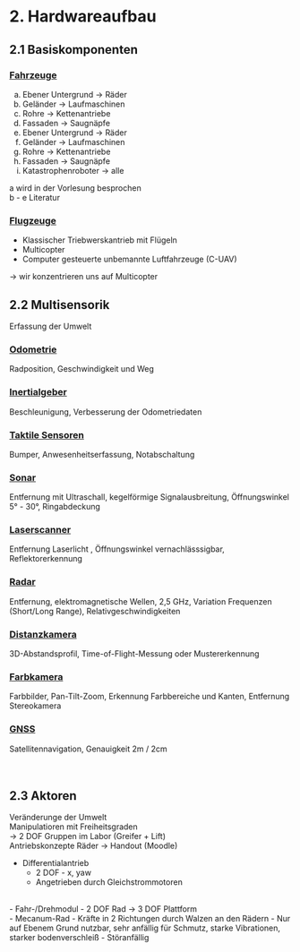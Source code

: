 # 2. Hardwareaufbau
## 2.1 Basiskomponenten

### <u>Fahrzeuge</u>

<ol type="a">
  <li>Ebener Untergrund -> Räder</li>
  <li>Geländer -> Laufmaschinen</li>
  <li>Rohre -> Kettenantriebe</li>
  <li>Fassaden -> Saugnäpfe</li>
  <li>Ebener Untergrund -> Räder</li>
  <li>Geländer -> Laufmaschinen</li>
  <li>Rohre -> Kettenantriebe</li>
  <li>Fassaden -> Saugnäpfe</li>
  <li>Katastrophenroboter ->  alle</li>
</ol>

a wird in der Vorlesung besprochen <br>
b - e Literatur

### <u>Flugzeuge</u>
- Klassischer Triebwerskantrieb mit Flügeln
- Multicopter
- Computer gesteuerte unbemannte Luftfahrzeuge (C-UAV)

-> wir konzentrieren uns auf Multicopter
<br>
## 2.2 Multisensorik
Erfassung der Umwelt

### <u>Odometrie</u>
Radposition, Geschwindigkeit und Weg

### <u>Inertialgeber</u>
Beschleunigung, Verbesserung der Odometriedaten

### <u>Taktile Sensoren</u>
Bumper, Anwesenheitserfassung, Notabschaltung

### <u>Sonar</u>
Entfernung mit Ultraschall, kegelförmige Signalausbreitung, Öffnungswinkel 5° - 30°, Ringabdeckung

### <u>Laserscanner</u>
Entfernung Laserlicht , Öffnungswinkel vernachlässsigbar, Reflektorerkennung

### <u>Radar</u>
Entfernung, elektromagnetische Wellen, 2,5 GHz, Variation Frequenzen (Short/Long Range), Relativgeschwindigkeiten

### <u>Distanzkamera</u>
3D-Abstandsprofil, Time-of-Flight-Messung oder Mustererkennung

### <u>Farbkamera</u>
Farbbilder, Pan-Tilt-Zoom, Erkennung Farbbereiche und Kanten, Entfernung Stereokamera

### <u>GNSS</u>
Satellitennavigation, Genauigkeit 2m / 2cm
<br>
<br>
<br>
## 2.3 Aktoren

Veränderunge der Umwelt<br>
Manipulatioren mit Freiheitsgraden<br>
-> 2 DOF Gruppen im Labor (Greifer + Lift)<br>
Antriebskonzepte Räder -> Handout (Moodle)<br>

- Differentialantrieb
  - 2 DOF - x, yaw
  - Angetrieben durch Gleichstrommotoren
<br>
- Fahr-/Drehmodul
  - 2 DOF Rad -> 3 DOF Plattform
<br>
- Mecanum-Rad
  - Kräfte in 2 Richtungen durch Walzen an den Rädern
  - Nur auf Ebenem Grund nutzbar, sehr anfällig für Schmutz, starke Vibrationen, starker bodenverschleiß
  - Störanfällig